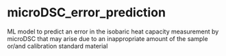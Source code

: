 # microDSC_error_prediction
ML model to predict an error in the isobaric heat capacity measurement by microDSC that may arise due to an inappropriate amount of the sample or/and calibration standard material

